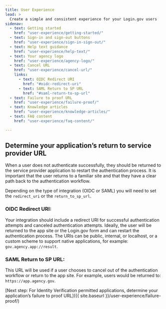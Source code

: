 ```yaml
---
title: User Experience
lead: >
  Create a simple and consistent experience for your Login.gov users
sidenav:
  - text: Getting started
    href: "user-experience/getting-started/"
  - text: Sign-in and sign-out buttons
    href: "user-experience/sign-in-sign-out/"
  - text: Help text guidance
    href: "user-experience/help-text/"
  - text: Your agency logo
    href: "user-experience/agency-logo/"
  - text: Cancel URL
    href: "user-experience/cancel-url/"
    links:
      - text: OIDC Redirect URI
        href: "#oidc-redirect-uri"
      - text: SAML Return to SP URL
        href: "#saml-return-to-sp-url"
  - text: Failure to proof URL
    href: "user-experience/failure-proof/"
  - text: Knowledge articles
    href: "user-experience/knowledge-articles/"
  - text: FAQ content
    href: "user-experience/faq-content/"

---
```


## Determine your application’s return to service provider URL

When a user does not authenticate successfully, they should be returned to the service provider application to restart the authentication process. It is important that the user returns to a familiar site and that they have a clear path back to the authentication workflow.

Depending on the type of integration (OIDC or SAML) you will need to set the `redirect_uri` or the `return_to_sp_url`.

### OIDC Redirect URI:

Your integration should include a redirect URI for successful authentication attempts and canceled authentication attempts. Ideally, the user will be returned to the app site or the Login.gov form and can restart the authentication process. The URIs can be public, internal, or localhost, or a custom scheme to support native applications, for example: `gov.agency.app://result`.

### SAML Return to SP URL:

This URL will be used if a user chooses to cancel out of the authentication workflow or return to the app site. For example, users would be returned to: `https://app.agency.gov`.

[Next step: For Identity Verification permitted applications, determine your application’s failure to proof URL]({{ site.baseurl }}/user-experience/failure-proof/)

